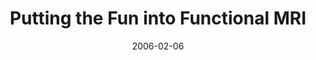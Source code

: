 ---
title: "Putting the Fun into Functional MRI"
project_id: 
date: 2006-02-06
conference_id: ""
presenters:
   - peter_bandettini
summary: "<p>SMRT President’s Symposium, University of Virginia Medical Center</p>"
file: /assets/presentations/T186.ppt
filename: T186.ppt
layout: presentation
---